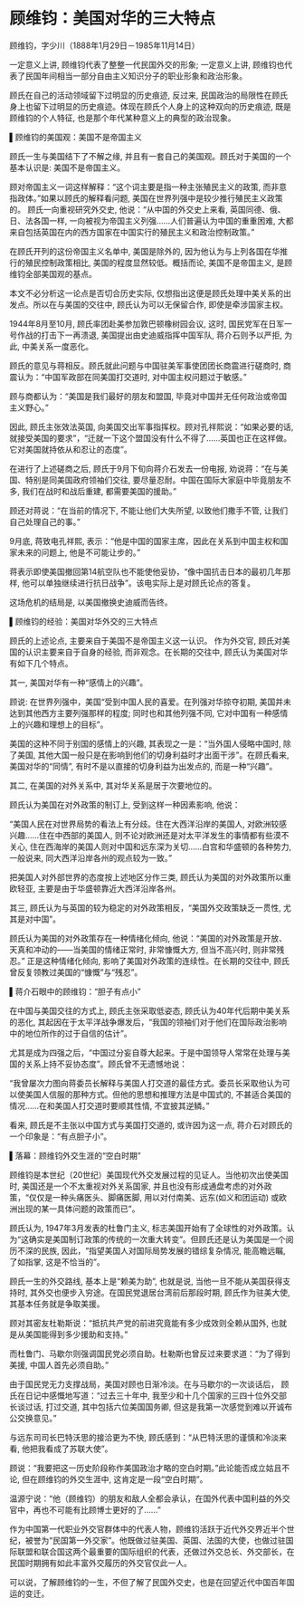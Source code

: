 # 顾维钧：美国对华的三大特点
顾维钧，字少川（1888年1月29日－1985年11月14日）

一定意义上讲, 顾维钧代表了整整一代民国外交的形象; 一定意义上讲, 顾维钧也代表了民国年间相当一部分自由主义知识分子的职业形象和政治形象。

顾氏在自己的活动领域留下过明显的历史痕迹, 反过来, 民国政治的局限性在顾氏身上也留下过明显的历史痕迹。体现在顾氏个人身上的这种双向的历史痕迹, 既是顾维钧的个人特征, 也是那个年代某种意义上的典型的政治现象。

▌顾维钧的美国观：美国不是帝国主义

顾氏一生与美国结下了不解之缘, 并且有一套自己的美国观。顾氏对于美国的一个基本认识是: 美国不是帝国主义。

顾对帝国主义一词这样解释：“这个词主要是指一种主张殖民主义的政策, 而非意指政体。”如果以顾氏的解释看问题, 美国在世界列强中是较少推行殖民主义政策的。
顾氏一向重视研究外交史, 他说：“从中国的外交史上来看, 英国同德、俄、日、法各国一样, 一向被视为帝国主义列强……人们普遍认为中国的重重困难, 大都来自包括英国在内的西方国家在中国实行的殖民主义和政治控制政策。”

在顾氏开列的这份帝国主义名单中, 美国是除外的, 因为他认为与上列各国在华推行的殖民控制政策相比, 美国的程度显然较低。概括而论, 美国不是帝国主义, 是顾维钧全部美国观的基点。

本文不必分析这一论点是否切合历史实际, 仅想指出这便是顾氏处理中美关系的出发点。所以在与美国的交往中, 顾氏认为可以无保留合作, 即使是牵涉国家主权。

1944年8月至10月, 顾氏率团赴美参加敦巴顿橡树园会议, 这时, 国民党军在日军一号作战的打击下一再溃退, 美国提出由史迪威指挥中国军队, 蒋介石则予以严拒, 为此, 中美关系一度恶化。

顾氏的意见与蒋相反。顾氏就此问题与中国驻美军事使团团长商震进行磋商时, 商震认为：“中国军政部在同美国打交道时, 对中国主权问题过于敏感。”

顾与商都认为：“美国是我们最好的朋友和盟国, 毕竟对中国并无任何政治或帝国主义野心。”

因此, 顾氏主张效法英国, 向美国交出军事指挥权。顾对孔祥熙说：“如果必要的话, 就接受美国的要求”，“迁就一下这个盟国没有什么不得了……英国也正在这样做。它对美国就持依从和忍让的态度”。

在进行了上述磋商之后, 顾氏于9月下旬向蒋介石发去一份电报, 劝说蒋：“在与美国、特别是同美国政府领袖们交往, 要尽量忍耐。中国在国际大家庭中毕竟朋友不多, 我们在战时和战后重建, 都需要美国的援助。”

顾还对蒋说：“在当前的情况下, 不能让他们大失所望, 以致他们撒手不管, 让我们自己处理自己的事。”

9月底, 蒋致电孔祥熙, 表示：“他是中国的国家主席，因此在关系到中国主权和国家未来的问题上, 他是不可能让步的。”

蒋表示即使美国撤回第14航空队也不能使他妥协，“像中国抗击日本的最初几年那样, 他可以单独继续进行抗日战争”。该电实际上是对顾氏论点的答复。

这场危机的结局是, 以美国撤换史迪威而告终。

▌顾维钧的经验：美国对华外交的三大特点

顾氏的上述论点, 主要来自于美国不是帝国主义这一认识。 作为外交官, 顾氏对美国的认识主要来自于自身的经验, 而非观念。在长期的交往中, 顾氏认为美国对华有如下几个特点。

其一, 美国对华有一种“感情上的兴趣”。

顾说: 在世界列强中，美国“受到中国人民的喜爱。在列强对华掠夺初期, 美国并未达到其他西方主要列强那样的程度; 同时也和其他列强不同, 它对中国有一种感情上的兴趣和理想上的目标”。

美国的这种不同于别国的感情上的兴趣, 其表现之一是：“当外国人侵略中国时, 除了美国, 其他大国一般只是在影响到他们的切身利益时才出面干涉”。在顾氏看来, 美国对华的“同情”, 有时不是以直接的切身利益为出发点的, 而是一种“兴趣”。

其二, 在美国的对外关系中, 其对华关系是居于次要地位的。

顾氏认为美国在对外政策的制订上, 受到这样一种因素影响, 他说：

“美国人民在对世界局势的看法上有分歧。住在大西洋沿岸的美国人, 对欧洲较感兴趣……住在中西部的美国人, 则不论对欧洲还是对太平洋发生的事情都有些漠不关心, 住在西海岸的美国人则对中国和远东深为关切……白宫和华盛顿的各种势力, 一般说来, 同大西洋沿岸各州的观点较为一致。”

把美国人对外部世界的态度按上述地区分作三类, 顾氏认为美国的对外政策所以重欧轻亚, 主要是由于华盛顿靠近大西洋沿岸各州。

其三, 顾氏认为与英国的较为稳定的对外政策相反，“美国外交政策缺乏一贯性, 尤其是对中国”。

顾氏认为美国的对外政策存在一种情绪化倾向, 他说：“美国的对外政策是开放、天真和冲动的——当美国的情绪正常时, 非常慷慨大方, 但当不高兴时, 则非常残忍。”
正是这种情绪化倾向, 影响了美国对外政策的连续性。在长期的交往中, 顾氏曾反复领教过美国的“慷慨”与“残忍”。

▌蒋介石眼中的顾维钧：“胆子有点小”

在中国与美国交往的方式上, 顾氏主张采取低姿态, 顾氏认为40年代后期中美关系的恶化, 其起因在于太平洋战争爆发后，“我国的领袖们对于他们在国际政治影响中的地位所作的过于自信的估计”。

尤其是成为四强之后，“中国过分妄自尊大起来。于是中国领导人常常在处理与美国的关系上持不妥协态度”。顾氏曾不无遗憾地说：

“我曾屡次力图向蒋委员长解释与美国人打交道的最佳方式。委员长采取他认为可以使美国人信服的那种方式。但他的思想和推理方法是中国式的, 不甚适合美国的情况……在和美国人打交道时要顺其性情, 不宜披其逆鳞。”

看来, 顾氏是不主张以中国方式与美国打交道的, 或许因为这一点, 蒋介石对顾氏的一个印象是：“有点胆子小”。

▌落幕：顾维钧外交生涯的“空白时期”

顾维钧是本世纪（20世纪）美国现代外交发展过程的见证人。当他初次出使美国时, 美国还是一个不太重视对外关系国家, 并且也没有形成通盘考虑的对外政策，“仅仅是一种头痛医头、脚痛医脚, 用以对付南美、远东(如义和团运动) 或欧洲出现的某一具体问题的政策而已”。

顾氏认为, 1947年3月发表的杜鲁门主义, 标志美国开始有了全球性的对外政策。认为“这确实是美国制订政策的传统的一次重大转变”。但顾氏还是认为美国是一个阅历不深的民族, 因此，“指望美国人对国际局势发展的错综复杂情况, 能高瞻远瞩, 了如指掌, 这是不恰当的”。

顾氏一生的外交路线, 基本上是“赖美为助”, 也就是说, 当他一旦不能从美国获得支持时, 其外交也便步入穷途。在国民党退居台湾前后那段时期, 顾氏作为驻美大使, 其基本任务就是争取美援。

顾对其密友杜勒斯说：“抵抗共产党的前进究竟能有多少成效则全赖从国外, 也就是从美国能得到多少援助和支持。”

而杜鲁门、马歇尔则强调国民党必须自助。杜勒斯也曾反过来要求道：“为了得到美援, 中国人首先必须自助。”

由于国民党无力支撑战局，美国对顾也日渐冷淡。在与马歇尔的一次谈话后， 顾氏在日记中感慨地写道：“过去三十年中, 我至少和十几个国家的三四十位外交部长谈过话, 打过交道, 其中包括六位美国国务卿, 但这是我第一次感觉到难以开诚布公交换意见。”

与远东司司长巴特沃思的接洽更为不快, 顾氏感到：“从巴特沃思的谨慎和冷淡来看, 他把我看成了苏联大使”。

顾说：“我要把这一历史阶段称作美国政治才略的空白时期。”此论能否成立姑且不论, 但在顾维钧的外交生涯中, 这肯定是一段“空白时期”。

温源宁说：“他（顾维钧）的朋友和敌人全都会承认，在国外代表中国利益的外交官中，再也不可能有比顾博士更好的了……”

作为中国第一代职业外交官群体中的代表人物，顾维钧活跃于近代外交界近半个世纪，被誉为“民国第一外交家”。他既做过驻美国、英国、法国的大使，也做过驻国际联盟和联合国这两个最重要的国际组织的代表，还做过外交总长、外交部长，在民国时期拥有如此丰富外交履历的外交官仅此一人。

可以说，了解顾维钧的一生，不但了解了民国外交史，也是在回望近代中国百年国运的变迁。